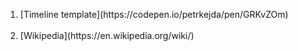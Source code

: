 <ol>
  <li> [Timeline template](https://codepen.io/petrkejda/pen/GRKvZOm) </li> <br>
  <li> [Wikipedia](https://en.wikipedia.org/wiki/) </li>
</ol>
